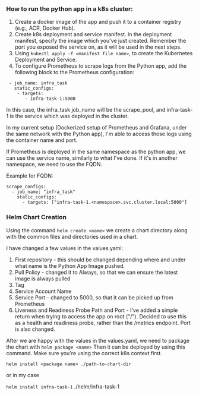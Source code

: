 ### How to run the python app in a k8s cluster:
1. Create a docker image of the app and push it to a container registry (e.g., ACR, Docker Hub).
2. Create k8s deployment and service manifest. In the deployment manifest, specify the image which you've just created. Remember the port you exposed the service on, as it will be used in the next steps.
3. Using `kubectl apply -f <manifest file name>`, to create the Kubernetes Deployment and Service.
4. To configure Prometheus to scrape logs from the Python app, add the following block to the Prometheus configuration:

```
 - job_name: infra_task
   static_configs:
    - targets:
       - infra-task-1:5000
```

In this case, the infra_task job_name will be the scrape_pool, and infra-task-1 is the service which was deployed in the cluster. 

In my current setup (Dockerized setup of Prometheus and Grafana, under the same network with the Python app), I'm able to access those logs using the container name and port.

If Prometheus is deployed in the same namespace as the python app, we can use the service name, similarly to what I've done. If it's in another namespace, we need to use the FQDN.

Example for FQDN:

```
scrape_configs:
  - job_name: "infra_task"
    static_configs:
      - targets: ["infra-task-1.<namespace>.svc.cluster.local:5000"]

```
### Helm Chart Creation
Using the command `helm create <name>` we create a chart directory along with the common files and directories used in a chart.

I have changed a few values in the values.yaml:
1. First repository - this should be changed depending where and under what name is the Python App Image pushed.
2. Pull Policy - changed it to Always, so that we can ensure the latest image is always pulled
3. Tag
4. Service Account Name
5. Service Port - changed to 5000, so that it can be picked up from Prometheus
6. Liveness and Readiness Probe Path and Port - I've added a simple return when trying to access the app on root ("/"). Decided to use this as a health and readiness probe, rather than the /metrics endpoint. Port is also changed.

After we are happy with the values in the values.yaml, we need to package the chart with `helm package <name>`
Then it can be deployed by using this command. Make sure you're using the correct k8s context first.

`helm install <package name> ./path-to-chart-dir`

or in my case 

`helm install infra-task-1` ./helm/infra-task-1